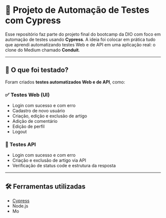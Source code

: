# 🚀 Projeto de Automação de Testes com Cypress

Esse repositório faz parte do projeto final do bootcamp da DIO com foco em automação de testes usando **Cypress**. A ideia foi colocar em prática tudo que aprendi automatizando testes Web e de API em uma aplicação real: o clone do Medium chamado **Conduit**.

---

## 🧪 O que foi testado?

Foram criados **testes automatizados Web e de API**, como:

### ✅ Testes Web (UI)
- Login com sucesso e com erro
- Cadastro de novo usuário
- Criação, edição e exclusão de artigo
- Adição de comentário
- Edição de perfil
- Logout

### 🧬 Testes API
- Login com sucesso e com erro
- Criação e exclusão de artigo via API
- Verificação de status code e estrutura da resposta

---

## 🛠️ Ferramentas utilizadas

- [Cypress](https://www.cypress.io/)
- Node.js
- Mo
